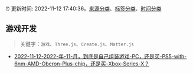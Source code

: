 :alarm_clock: 更新时间: 2022-11-12 17:40:36。[来源分类](../README.md)、[标签分类](../TAGS.md)、[时间分类](../TIMELINE.md)

## 游戏开发


> 关键字：`游戏`、`Three.js`、`Create.js`、`Matter.js`



- [2022-11-12-2022-年-11-月，到底是自己组装游戏-PC，还是买-PS5-with-6nm-AMD-Oberon-Plus-chip，还是买-Xbox-Series-X？](https://www.v2ex.com/t/894776) 